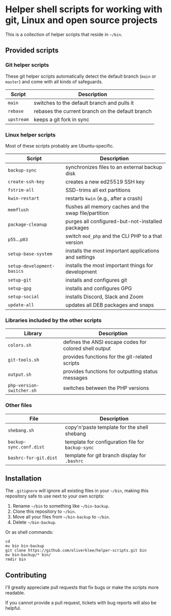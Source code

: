 # Helper shell scripts for working with git, Linux and open source projects

This is a collection of helper scripts that reside in `~/bin`.

## Provided scripts

### Git helper scripts

These git helper scripts automatically detect the default branch (`main` or `master`)
and come with all kinds of safeguards.

| Script            | Description                                        |
|-------------------|----------------------------------------------------|
| `main`            | switches to the default branch and pulls it        |
| `rebase`          | rebases the current branch on the default branch   |
| `upstream`        | keeps a git fork in sync                           |

### Linux helper scripts

Most of these scripts probably are Ubuntu-specific.

| Script                     | Description                                           |
|----------------------------|-------------------------------------------------------|
| `backup-sync`              | synchronizes files to an external backup disk         |
| `create-ssh-key`           | creates a new ed25519 SSH key                         |
| `fstrim-all`               | SSD-trims all ext partitions                          |
| `kwin-restart`             | restarts `kwin` (e.g., after a crash)                 |
| `memflush`                 | flushes all memory caches and the swap file/partition |
| `package-cleanup`          | purges all configured-but-not-installed packages      |
| `p55`…`p83`                | switch `mod_php` and the CLI PHP to a that version    |
| `setup-base-system`        | installs the most important applications and settings |
| `setup-development-basics` | installs the most important things for development    |
| `setup-git`                | installs and configures git                           |
| `setup-gpg`                | installs and configures GPG                           |
| `setup-social`             | installs Discord, Slack and Zoom                      |
| `update-all`               | updates all DEB packages and snaps                    |

### Libraries included by the other scripts

| Library                   | Description                                            |
|---------------------------|--------------------------------------------------------|
| `colors.sh`               | defines the ANSI escape codes for colored shell output | 
| `git-tools.sh`            | provides functions for the git-related scripts         |
| `output.sh`               | provides functions for outputting status messages      |
| `php-version-switcher.sh` | switches between the PHP versions                      |

### Other files

| File                    | Description                                       |
|-------------------------|---------------------------------------------------|
| `shebang.sh`            | copy'n'paste template for the shell shebang       |
| `backup-sync.conf.dist` | template for configuration file for `backup-sync` |
| `bashrc-for-git.dist`   | template for git branch display for `.bashrc`     |

## Installation

The `.gitignore` will ignore all existing files in your `~/bin`, making this
repository safe to use next to your own scripts:

1. Rename `~/bin` to something like `~/bin-backup`.
2. Clone this repository to `~/bin`.
3. Move all your files from `~/bin-backup` to `~/bin`.
4. Delete `~/bin-backup`.

Or as shell commands:

```shell
cd
mv bin bin-backup
git clone https://github.com/oliverklee/helper-scripts.git bin
mv bin-backup/* bin/
rmdir bin
```

## Contributing

I'll greatly appreciate pull requests that fix bugs or make the scripts more
readable.

If you cannot provide a pull request, tickets with bug reports will also be helpful.

